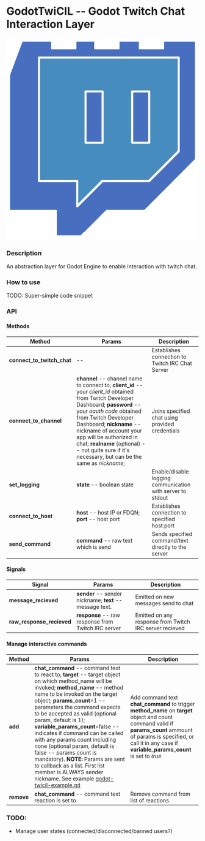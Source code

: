 # GodotTwiCIL -- Godot Twitch Chat Interaction Layer
![GodotTwiCIL Logo](./godot-twicil-icon.png)
### Description
An abstraction layer for Godot Engine to enable interaction with twitch chat.


### How to use
TODO: Super-simple code snippet

### API

#### Methods
|Method|Params|Description|
|-|-|-|
|**connect_to_twitch_chat**| -- | Establishes connection to Twitch IRC Chat Server|
|**connect_to_channel**|**channel** -- channel name to connect to; **client_id** -- your *client_id* obtained from Twitch Developer Dashboard; **password** -- your *oauth code* obtained from Twitch Developer Dashboard; **nickname** -- nickname of account your app will be authorized in chat; **realname** (optional) -- not quite sure if it's necessary, but can be the same as *nickname*;  | Joins specified chat using provided credentials|
|**set_logging**|**state** -- boolean state| Enable/disable logging communication with server to stdout|
|**connect_to_host**|**host** -- host IP or FDQN; **port** -- host port| Establishes connection to specified host:port|
|**send_command**|**command** -- raw text which is send| Sends specified command/text directly to the server|


#### Signals
|Signal|Params|Description|
|-|-|-|
|**message_recieved**|**sender** -- sender nickname; **text** -- message text.| Emitted on new messages send to chat|
|**raw_response_recieved**|**response** -- raw response from Twitch IRC server| Emitted on any response from Twitch IRC server recieved|

#### Manage interactive commands
|Method|Params|Description|
|-|-|-|
|**add**|**chat_command** -- command text to react to; **target** -- target object on which method_name will be invoked; **method_name** -- method name to be invoked on the target object; **params_count**=1 -- parameters the command expects to be accepted as valid (optional param, default is 1); **variable_params_count**=false -- indicates if command can be called with any params count including none (optional param, default is false -- params count is mandatory). **NOTE:** Params are sent to callback as a list. First list member is ALWAYS sender nickname. See example [godot-twicil-example.gd](https://github.com/drtwisted/godot-twicil/blob/master/godot-twicil-example.gd)| Add command text **chat_command** to trigger **method_name** on **target** object and count command valid if **params_count** ammount of params is specified, or call it in any case if **variable_params_count** is set to *true*|
|**remove**|**chat_command** -- command text reaction is set to| Remove command from list of reactions |

### TODO:
* Manage user states (connected/disconnected/banned users?)
